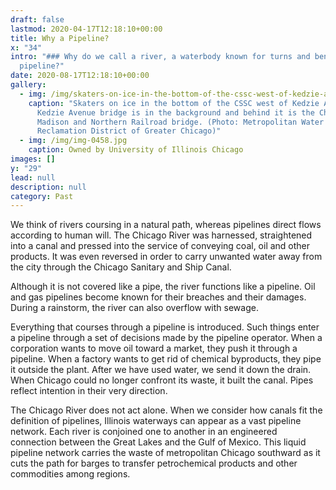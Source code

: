 ```yaml
---
draft: false
lastmod: 2020-04-17T12:18:10+00:00
title: Why a Pipeline?
x: "34"
intro: "### Why do we call a river, a waterbody known for turns and bends, a
  pipeline?"
date: 2020-08-17T12:18:10+00:00
gallery:
  - img: /img/skaters-on-ice-in-the-bottom-of-the-cssc-west-of-kedzie-avenue.-the-kedzie-avenue-bridge-is-in-the-background-and-behind-it-is-the-chicago-madison-and-northern-railroad-bridge.-photo_metropolitan-water-reclamation-district-of-greater-chicago-.jpg
    caption: "Skaters on ice in the bottom of the CSSC west of Kedzie Avenue. The
      Kedzie Avenue bridge is in the background and behind it is the Chicago,
      Madison and Northern Railroad bridge. (Photo: Metropolitan Water
      Reclamation District of Greater Chicago)"
  - img: /img/img-0458.jpg
    caption: Owned by University of Illinois Chicago
images: []
y: "29"
lead: null
description: null
category: Past
---
```

We think of rivers coursing in a natural path, whereas pipelines direct flows according to human will. The Chicago River was harnessed, straightened into a canal and pressed into the service of conveying coal, oil and other products. It was even reversed in order to carry unwanted water away from the city through the Chicago Sanitary and Ship Canal.  

Although it is not covered like a pipe, the river functions like a pipeline. Oil and gas pipelines become known for their breaches and their damages. During a rainstorm, the river can also overflow with sewage.

Everything that courses through a pipeline is introduced. Such things enter a pipeline through a set of decisions made by the pipeline operator. When a corporation wants to move oil toward a market, they push it through a pipeline. When a factory wants to get rid of chemical byproducts, they pipe it outside the plant. After we have used water, we send it down the drain. When Chicago could no longer confront its waste, it built the canal. Pipes reflect intention in their very direction.

The Chicago River does not act alone. When we consider how canals fit the definition of pipelines, Illinois waterways can appear as a vast pipeline network. Each river is conjoined one to another in an engineered connection between the Great Lakes and the Gulf of Mexico. This liquid pipeline network carries the waste of metropolitan Chicago southward as it cuts the path for barges to transfer petrochemical products and other commodities among regions.
